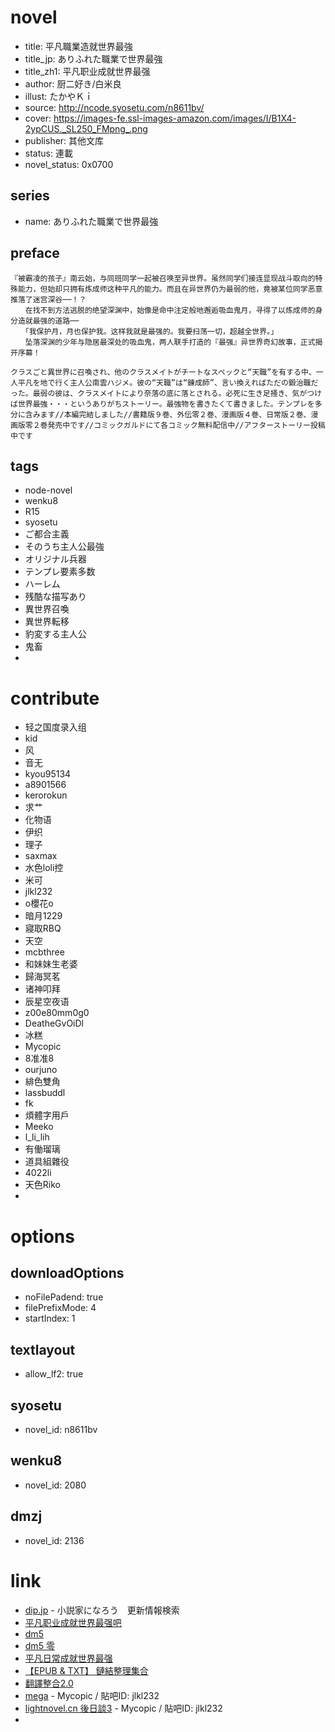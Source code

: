 # novel

- title: 平凡職業造就世界最強
- title_jp: ありふれた職業で世界最強
- title_zh1: 平凡职业成就世界最强
- author: 厨二好き/白米良
- illust: たかやＫｉ
- source: http://ncode.syosetu.com/n8611bv/
- cover: https://images-fe.ssl-images-amazon.com/images/I/B1X4-2ypCUS._SL250_FMpng_.png
- publisher: 其他文库
- status: 連載
- novel_status: 0x0700

## series

- name: ありふれた職業で世界最強

## preface


```
『被霸凌的孩子』南云始，与同班同学一起被召唤至异世界。虽然同学们接连显现战斗取向的特殊能力，但始却只拥有炼成师这种平凡的能力。而且在异世界仍为最弱的他，竟被某位同学恶意推落了迷宫深谷──！？
　　在找不到方法逃脱的绝望深渊中，始像是命中注定般地邂逅吸血鬼月，寻得了以炼成师的身分造就最强的道路──
　　「我保护月，月也保护我。这样我就是最强的。我要扫荡一切，超越全世界。」
　　坠落深渊的少年与隐居最深处的吸血鬼，两人联手打造的『最强』异世界奇幻故事，正式揭开序幕！

クラスごと異世界に召喚され、他のクラスメイトがチートなスペックと“天職”を有する中、一人平凡を地で行く主人公南雲ハジメ。彼の“天職”は“錬成師”、言い換えればただの鍛治職だった。最弱の彼は、クラスメイトにより奈落の底に落とされる。必死に生き足掻き、気がつけば世界最強・・・というありがちストーリー。最強物を書きたくて書きました。テンプレを多分に含みます//本編完結しました//書籍版９巻、外伝零２巻、漫画版４巻、日常版２巻、漫画版零２巻発売中です//コミックガルドにて各コミック無料配信中//アフターストーリー投稿中です
```

## tags

- node-novel
- wenku8
- R15
- syosetu
- ご都合主義
- そのうち主人公最強
- オリジナル兵器
- テンプレ要素多数
- ハーレム
- 残酷な描写あり
- 異世界召喚
- 異世界転移
- 豹変する主人公
- 鬼畜
- 

# contribute

- 轻之国度录入组
- kid
- 风
- 音无
- kyou95134
- a8901566
- kerorokun
- 求艹
- 化物语
- 伊织
- 理子
- saxmax
- 水色loli控
- 米可
- jlkl232
- o櫻花o
- 暗月1229
- 寢取RBQ
- 天空
- mcbthree
- 和妹妹生老婆
- 歸海冥茗
- 诸神叩拜
- 辰星空夜语
- z00e80mm0g0
- DeatheGvOiDl
- 冰糕
- Mycopic
- 8准准8
- ourjuno
- 緋色雙角
- lassbuddl
- fk
- 煩體字用戶
- Meeko
- l_li_lih
- 有働瑠璃
- 道具組雜役
- 4022li
- 天色Riko
- 

# options

## downloadOptions

- noFilePadend: true
- filePrefixMode: 4
- startIndex: 1

## textlayout

- allow_lf2: true

## syosetu

- novel_id: n8611bv

## wenku8

- novel_id: 2080

## dmzj

- novel_id: 2136

# link

- [dip.jp](https://narou.nar.jp/search.php?text=n8611bv&novel=all&genre=all&new_genre=all&length=0&down=0&up=100) - 小説家になろう　更新情報検索
- [平凡职业成就世界最强吧](https://tieba.baidu.com/f?kw=%E5%B9%B3%E5%87%A1%E8%81%8C%E4%B8%9A%E6%88%90%E5%B0%B1%E4%B8%96%E7%95%8C%E6%9C%80%E5%BC%BA&ie=utf-8 "平凡职业成就世界最强")
- [dm5](http://www.dm5.com/manhua-pingfanzhiyechengjiushijiezuiqiang/)
- [dm5 零](http://www.dm5.com/manhua-pingfanzhiyechengjiushijiezuiqiang-ling/)
- [平凡日常成就世界最强](http://www.dm5.com/manhua-pingfanrichangchengjiushijiezuiqiang/)
- [【EPUB \& TXT】 鏈結整理集合](https://tieba.baidu.com/p/5615367340 "【EPUB & TXT】 鏈結整理集合")
- [翻譯整合2.0](https://tieba.baidu.com/p/5101634208)
- [mega](https://mega.nz/#F!40kjhbbb!eqNviLdLidXo_A-d59nf2A) - Mycopic / 貼吧ID: jlkl232
- [lightnovel.cn 後日談3](https://www.lightnovel.cn/thread-912031-1-1.html) - Mycopic / 貼吧ID: jlkl232
- 

